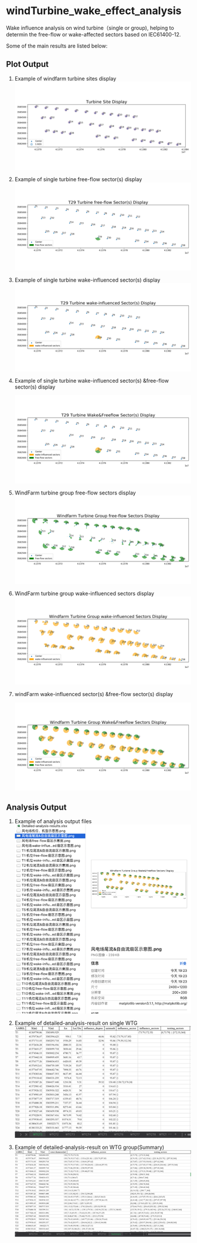 # windTurbine_wake_effect_analysis

Wake influence analysis on wind turbine（single or group), helping to determin the free-flow or wake-affected sectors
based on IEC61400-12.


Some of the main results are listed below:

## Plot Output

1. Example of windfarm turbine sites display
![wind-turbine-site](picture_md/风电场机位、机型示意图.png)


2. Example of single turbine free-flow sector(s) display
![T29-free-flow](picture_md/T29机位free-flow扇区示意图.png)


3. Example of single turbine wake-influenced sector(s) display
    ![T29-wake-influenced](picture_md/T29机位wake-influenced扇区示意图.png)

4. Example of single turbine wake-influenced sector(s) &free-flow sector(s) display

     ![T29机位尾流&自由流扇区示意图](picture_md/T29机位尾流&自由流扇区示意图.png)

5. WindFarm turbine group free-flow sectors display
   ![windfarm-free-flow](picture_md/风电场free-flow扇区示意图.png)

6. WindFarm turbine group wake-influenced sectors display
   ![windfarm-wake-influenced](picture_md/风电场wake-influenced扇区示意图.png)

7. windFarm wake-influenced sector(s) &free-flow sector(s) display

   ![风电场尾流&自由流扇区示意图](picture_md/风电场尾流&自由流扇区示意图.png)

   


## Analysis Output
1. Example of analysis output files
![analysis output files](picture_md/所有分析结果展示.png)

2. Example of detailed-analysis-result on single WTG
![detailed-analysis-result](picture_md/分析报告-机位点.png)

3. Example of detailed-analysis-result on WTG group(Summary)
![detailed-analysis-results](picture_md/分析报告-summary.png)

